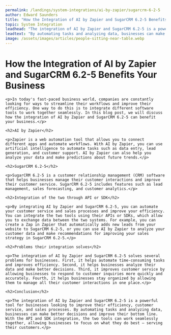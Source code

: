 ```yaml
---
permalink: /landings/system-integrations/ai-by-zapier/sugarcrm-6-2-5
author: Edward Saunders
title: "How the Integration of AI by Zapier and SugarCRM 6.2-5 Benefits Your Business"
topic: System Integration
leadhead: "The integration of AI by Zapier and SugarCRM 6.2-5 is a powerful tool for businesses looking to improve their efficiency, customer service, and sales processes"
leadtext: "By automating tasks and analyzing data, businesses can make better decisions and improve their bottom line. With the API and SDK integration, the two tools can work seamlessly together, allowing businesses to focus on what they do best – serving their customers."
image: /assets/images/articles/people-sitting-near-table.webp
---
```

<div class="arttext">	<h1>How the Integration of AI by Zapier and SugarCRM 6.2-5 Benefits Your Business</h1>

	<p>In today's fast-paced business world, companies are constantly looking for ways to streamline their workflows and improve their efficiency. One way to do this is to integrate different software tools to work together seamlessly. In this blog post, we will discuss how the integration of AI by Zapier and SugarCRM 6.2-5 can benefit your business.</p>

	<h2>AI by Zapier</h2>

	<p>Zapier is a web automation tool that allows you to connect different apps and automate workflows. With AI by Zapier, you can use artificial intelligence to automate tasks such as data entry, lead generation, and customer support. AI by Zapier can also help you analyze your data and make predictions about future trends.</p>

	<h2>SugarCRM 6.2-5</h2>

	<p>SugarCRM 6.2-5 is a customer relationship management (CRM) software that helps businesses manage their customer interactions and improve their customer service. SugarCRM 6.2-5 includes features such as lead management, sales forecasting, and customer analytics.</p>

	<h2>Integration of the two through API or SDK</h2>

	<p>By integrating AI by Zapier and SugarCRM 6.2-5, you can automate your customer service and sales processes and improve your efficiency. You can integrate the two tools using their APIs or SDKs, which allow you to exchange data between the two systems. For example, you can create a Zap in Zapier that automatically adds new leads from your website to SugarCRM 6.2-5, or you can use AI by Zapier to analyze your customer data and make recommendations for improving your sales strategy in SugarCRM 6.2-5.</p>

	<h2>Problems their integration solves</h2>

	<p>The integration of AI by Zapier and SugarCRM 6.2-5 solves several problems for businesses. First, it helps automate time-consuming tasks and improves efficiency. Second, it helps businesses analyze their data and make better decisions. Third, it improves customer service by allowing businesses to respond to customer inquiries more quickly and accurately. Fourth, it helps businesses stay organized by allowing them to manage all their customer interactions in one place.</p>

	<h2>Conclusion</h2>

	<p>The integration of AI by Zapier and SugarCRM 6.2-5 is a powerful tool for businesses looking to improve their efficiency, customer service, and sales processes. By automating tasks and analyzing data, businesses can make better decisions and improve their bottom line. With the API and SDK integration, the two tools can work seamlessly together, allowing businesses to focus on what they do best – serving their customers.</p>

</div>